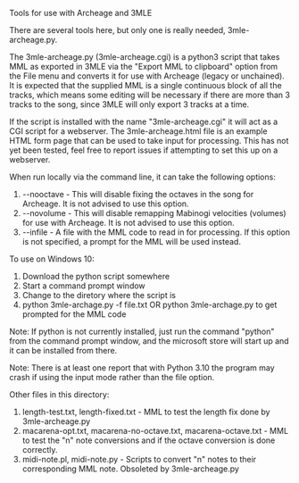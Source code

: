 Tools for use with Archeage and 3MLE

There are several tools here, but only one is really needed, 3mle-archeage.py.

The 3mle-archeage.py (3mle-archeage.cgi) is a python3 script that takes MML as exported in 3MLE via the "Export MML to clipboard" option from the File menu and converts it for use with Archeage (legacy or unchained).  It is expected that the supplied MML is a single continuous block of all the tracks, which means some editing will be necessary if there are more than 3 tracks to the song, since 3MLE will only export 3 tracks at a time.

If the script is installed with the name "3mle-archeage.cgi" it will act as a CGI script for a webserver.  The 3mle-archeage.html file is an example HTML form page that can be used to take input for processing.  This has not yet been tested, feel free to report issues if attempting to set this up on a webserver.

When run locally via the command line, it can take the following options:

1. --nooctave - This will disable fixing the octaves in the song for Archeage. It is not advised to use this option.
2. --novolume - This will disable remapping Mabinogi velocities (volumes) for use with Archeage. It is not advised to use this option.
3. --infile <file> - A file with the MML code to read in for processing.  If this option is not specified, a prompt for the MML will be used instead.


To use on Windows 10:
1. Download the python script somewhere
2. Start a command prompt window
3. Change to the diretory where the script is
4. python 3mle-archage.py -f file.txt OR python 3mle-archage.py to get prompted for the MML code

Note: If python is not currently installed, just run the command "python" from the command prompt window, and the microsoft store will start up and it can be installed from there.

Note: There is at least one report that with Python 3.10 the program may crash if using the input mode rather than the file option.


Other files in this directory:

1. length-test.txt, length-fixed.txt - MML to test the length fix done by 3mle-archeage.py
2. macarena-opt.txt, macarena-no-octave.txt, macarena-octave.txt - MML to test the "n" note conversions and if the octave conversion is done correctly.
3. midi-note.pl, midi-note.py - Scripts to convert "n" notes to their corresponding MML note. Obsoleted by 3mle-archeage.py
